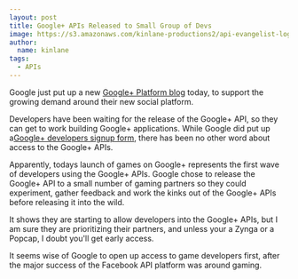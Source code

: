 ```yaml
---
layout: post
title: Google+ APIs Released to Small Group of Devs
image: https://s3.amazonaws.com/kinlane-productions2/api-evangelist-logos/api-evangelist-butterfly-vertical.png
author:
  name: kinlane
tags:
  - APIs
---
```

Google just put up a new [Google+ Platform blog](http://googleplusplatform.blogspot.com/ "Google+ Platform Blog") today, to support the growing demand around their new social platform.

Developers have been waiting for the release of the Google+ API, so they can get to work building Google+ applications. While Google did put up a[Google+ developers signup form](https://services.google.com/fb/forms/plusdevelopers/ "Google+ developers signup form"), there has been no other word about access to the Google+ APIs.

Apparently, todays launch of games on Google+ represents the first wave of developers using the Google+ APIs. Google chose to release the Google+ API to a small number of gaming partners so they could experiment, gather feedback and work the kinks out of the Google+ APIs before releasing it into the wild.

It shows they are starting to allow developers into the Google+ APIs, but I am sure they are prioritizing their partners, and unless your a Zynga or a Popcap, I doubt you'll get early access.

It seems wise of Google to open up access to game developers first, after the major success of the Facebook API platform was around gaming.